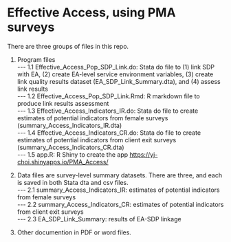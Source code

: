 # Effective Access, using PMA surveys 

There are three groups of files in this repo.  

1. Program files  
--- 1.1 Effective_Access_Pop_SDP_Link.do: Stata do file to (1) link SDP with EA, (2) create EA-level service environment variables, (3) create link quality results dataset (EA_SDP_Link_Summary.dta), and (4) assess link results       
--- 1.2 Effective_Access_Pop_SDP_Link.Rmd: R markdown file to produce link results assessment   
--- 1.3 Effective_Access_Indicators_IR.do: Stata do file to create estimates of potential indicators from female surveys (summary_Access_Indicators_IR.dta)  
--- 1.4 Effective_Access_Indicators_CR.do: Stata do file to create estimates of potential indicators from client exit surveys (summary_Access_Indicators_CR.dta)    
--- 1.5 app.R: R Shiny to create the app https://yj-choi.shinyapps.io/PMA_Access/

2. Data files are survey-level summary datasets. There are three, and each is saved in both Stata dta and csv files.    
--- 2.1 summary_Access_Indicators_IR: estimates of potential indicators from female surveys   
--- 2.2 summary_Access_Indicators_CR: estimates of potential indicators from client exit surveys   
--- 2.3 EA_SDP_Link_Summary: results of EA-SDP linkage   

3. Other documention in PDF or word files. 
